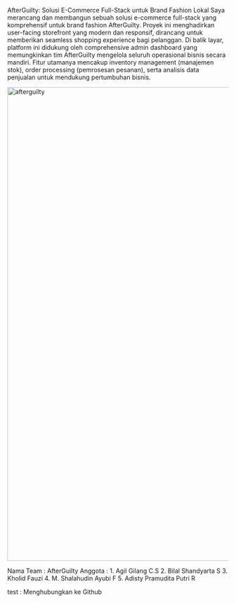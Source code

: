 AfterGuilty: Solusi E-Commerce Full-Stack untuk Brand Fashion Lokal
Saya merancang dan membangun sebuah solusi e-commerce full-stack yang komprehensif untuk brand fashion AfterGuilty. Proyek ini menghadirkan user-facing storefront yang modern dan responsif, dirancang untuk memberikan seamless shopping experience bagi pelanggan.
Di balik layar, platform ini didukung oleh comprehensive admin dashboard yang memungkinkan tim AfterGuilty mengelola seluruh operasional bisnis secara mandiri. Fitur utamanya mencakup inventory management (manajemen stok), order processing (pemrosesan pesanan), serta analisis data penjualan untuk mendukung pertumbuhan bisnis.

<img width="1920" height="1080" alt="afterguilty" src="https://github.com/user-attachments/assets/57b2ded2-1a81-459e-89c3-9ec25a072a5c" />

Nama Team : AfterGuilty
Anggota   : 1. Agil Gilang C.S
            2. Bilal Shandyarta S
            3. Kholid Fauzi
            4. M. Shalahudin Ayubi F
            5. Adisty Pramudita Putri R

test    : Menghubungkan ke Github
